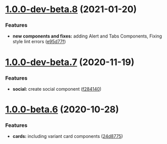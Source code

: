 # [1.0.0-dev-beta.8](http://bitbucket.org/uclaucomm/ucla-bruin-components/compare/v1.0.0-dev-beta.7...v1.0.0-dev-beta.8) (2021-01-20)


### Features

* **new components and fixes:** adding Alert and Tabs Components, Fixing style lint errors ([e95d77f](http://bitbucket.org/uclaucomm/ucla-bruin-components/commits/e95d77f51b785c38ff0b95c690aacb0fd6cc0bf2))

# [1.0.0-dev-beta.7](http://bitbucket.org/uclaucomm/ucla-bruin-components/compare/v1.0.0-dev-beta.6...v1.0.0-dev-beta.7) (2020-11-19)


### Features

* **social:** create social component ([f284140](http://bitbucket.org/uclaucomm/ucla-bruin-components/commits/f284140a68f51f20613ed9e72e1a704840214196))

# [1.0.0-beta.6](http://bitbucket.org/uclaucomm/ucla-bruin-components/compare/v1.0.0-beta.5...v1.0.0-beta.6) (2020-10-28)


### Features

* **cards:** including variant card components ([24d8775](http://bitbucket.org/uclaucomm/ucla-bruin-components/commits/24d87753d733e6b0adbf14a46d6ad54be64057c1))
